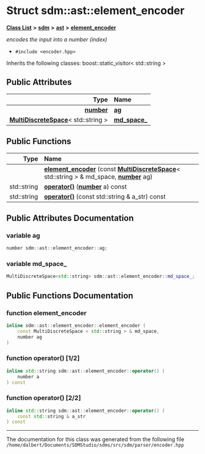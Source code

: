 
<NavBar active_item_id="2"/>

# Struct sdm::ast::element\_encoder


[**Class List**](annotated.md) **>** [**sdm**](namespacesdm.md) **>** [**ast**](namespacesdm_1_1ast.md) **>** [**element\_encoder**](structsdm_1_1ast_1_1element__encoder.md)



_encodes the input into a number (index)_ 

* `#include <encoder.hpp>`



Inherits the following classes: boost::static_visitor< std::string >










## Public Attributes

| Type | Name |
| ---: | :--- |
|  [**number**](namespacesdm.md#typedef-number) | [**ag**](structsdm_1_1ast_1_1element__encoder.md#variable-ag)  <br> |
|  [**MultiDiscreteSpace**](classsdm_1_1MultiDiscreteSpace.md)&lt; std::string &gt; | [**md\_space\_**](structsdm_1_1ast_1_1element__encoder.md#variable-md-space-)  <br> |


## Public Functions

| Type | Name |
| ---: | :--- |
|   | [**element\_encoder**](structsdm_1_1ast_1_1element__encoder.md#function-element-encoder) (const [**MultiDiscreteSpace**](classsdm_1_1MultiDiscreteSpace.md)&lt; std::string &gt; & md\_space, [**number**](namespacesdm.md#typedef-number) ag) <br> |
|  std::string | [**operator()**](structsdm_1_1ast_1_1element__encoder.md#function-operator()-1-2) ([**number**](namespacesdm.md#typedef-number) a) const<br> |
|  std::string | [**operator()**](structsdm_1_1ast_1_1element__encoder.md#function-operator()-2-2) (const std::string & a\_str) const<br> |








## Public Attributes Documentation


### variable ag 


```cpp
number sdm::ast::element_encoder::ag;
```



### variable md\_space\_ 


```cpp
MultiDiscreteSpace<std::string> sdm::ast::element_encoder::md_space_;
```


## Public Functions Documentation


### function element\_encoder 


```cpp
inline sdm::ast::element_encoder::element_encoder (
    const MultiDiscreteSpace < std::string > & md_space,
    number ag
) 
```



### function operator() [1/2]


```cpp
inline std::string sdm::ast::element_encoder::operator() (
    number a
) const
```



### function operator() [2/2]


```cpp
inline std::string sdm::ast::element_encoder::operator() (
    const std::string & a_str
) const
```



------------------------------
The documentation for this class was generated from the following file `/home/dalbert/Documents/SDMStudio/sdms/src/sdm/parser/encoder.hpp`